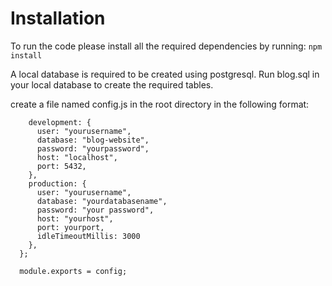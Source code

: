 # Installation

To run the code please install all the required dependencies by running:
`npm install`

A local database is required to be created using postgresql. Run blog.sql in your local database to create the required tables.

create a file named config.js in the root directory in the following format:

```var config = {
    development: {
      user: "yourusername",
      database: "blog-website",
      password: "yourpassword",
      host: "localhost",
      port: 5432,
    },
    production: {
      user: "yourusername",
      database: "yourdatabasename",
      password: "your password",
      host: "yourhost",
      port: yourport,
      idleTimeoutMillis: 3000
    },
  };

  module.exports = config;
```
